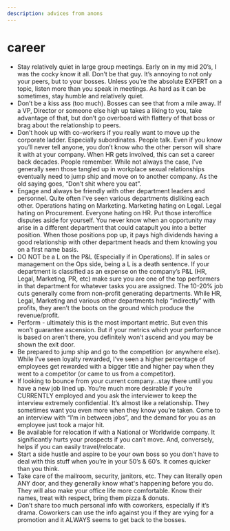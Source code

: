 ```yaml
---
description: advices from anons
---
```


# career

* Stay relatively quiet in large group meetings. Early on in my mid 20’s, I was the cocky know it all. Don’t be that guy. It’s annoying to not only your peers, but to your bosses. Unless you’re the absolute EXPERT on a topic, listen more than you speak in meetings. As hard as it can be sometimes, stay humble and relatively quiet.
* Don’t be a kiss ass (too much). Bosses can see that from a mile away. If a VP, Director or someone else high up takes a liking to you, take advantage of that, but don’t go overboard with flattery of that boss or brag about the relationship to peers.
* Don’t hook up with co-workers if you really want to move up the corporate ladder. Especially subordinates. People talk. Even if you know you’ll never tell anyone, you don’t know who the other person will share it with at your company. When HR gets involved, this can set a career back decades. People remember. While not always the case, I’ve generally seen those tangled up in workplace sexual relationships eventually need to jump ship and move on to another company. As the old saying goes, “Don’t shit where you eat”.
* Engage and always be friendly with other department leaders and personnel. Quite often I’ve seen various departments disliking each other. Operations hating on Marketing. Marketing hating on Legal. Legal hating on Procurement. Everyone hating on HR. Put those interoffice disputes aside for yourself. You never know when an opportunity may arise in a different department that could catapult you into a better position. When those positions pop up, it pays high dividends having a good relationship with other department heads and them knowing you on a first name basis.
* DO NOT be a L on the P\&L (Especially if in Operations). If in sales or management on the Ops side, being a L is a death sentence. If your department is classified as an expense on the company’s P\&L (HR, Legal, Marketing, PR, etc) make sure you are one of the top performers in that department for whatever tasks you are assigned. The 10-20% job cuts generally come from non-profit generating departments. While HR, Legal, Marketing and various other departments help “indirectly” with profits, they aren’t the boots on the ground which produce the revenue/profit.
* Perform - ultimately this is the most important metric. But even this won’t guarantee ascension. But if your metrics which your performance is based on aren’t there, you definitely won’t ascend and you may be shown the exit door.
* Be prepared to jump ship and go to the competition (or anywhere else). While I’ve seen loyalty rewarded, I’ve seen a higher percentage of employees get rewarded with a bigger title and higher pay when they went to a competitor (or came to us from a competitor).
* If looking to bounce from your current company…stay there until you have a new job lined up. You’re much more desirable if you’re CURRENTLY employed and you ask the interviewer to keep the interview extremely confidential. It’s almost like a relationship. They sometimes want you even more when they know you’re taken. Come to an interview with “I’m in between jobs”, and the demand for you as an employee just took a major hit.
* Be available for relocation if with a National or Worldwide company. It significantly hurts your prospects if you can’t move. And, conversely, helps if you can easily travel/relocate.
* Start a side hustle and aspire to be your own boss so you don’t have to deal with this stuff when you’re in your 50’s & 60’s. It comes quicker than you think.
* Take care of the mailroom, security, janitors, etc. They can literally open ANY door, and they generally know what's happening before you do. They will also make your office life more comfortable. Know their names, treat with respect, bring them pizza & donuts.
* Don’t share too much personal info with coworkers, especially if it’s drama. Coworkers can use the info against you if they are vying for a promotion and it ALWAYS seems to get back to the bosses.
